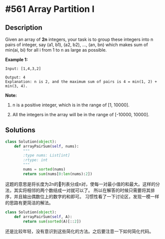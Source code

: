 # #561 Array Partition I

## Description

Given an array of **2n** integers, your task is to group these integers into n pairs of integer, say (a1, b1), (a2, b2), ..., (an, bn) which makes sum of min(ai, bi) for all i from 1 to n as large as possible.

**Example 1:**
```
Input: [1,4,3,2]

Output: 4
Explanation: n is 2, and the maximum sum of pairs is 4 = min(1, 2) + min(3, 4).
```

**Note:**

1. n is a positive integer, which is in the range of [1, 10000].

2. All the integers in the array will be in the range of [-10000, 10000].

## Solutions
```python
class Solution(object):
    def arrayPairSum(self, nums):
        """
        :type nums: List[int]
        :rtype: int
        """
        nums = sorted(nums)
        return sum(nums[0:len(nums):2])
```
这题的意思是将长度为2n的列表分成n对，使每一对最小值的和最大。这样的分法，其实将相邻的两个数结成一对就可以了。
所以在解答的时候只需要将其排序，并且输出偶数位上的数字的和即可。
习惯性看了一下讨论区，发现一模一样的思路有更简洁的解法。
```python
class Solution(object):
    def arrayPairSum(self, A):
        return sum(sorted(A)[::2])
```
还是比较年轻，没有意识到这些简化的方法。之后要注意一下如何简化代码。
